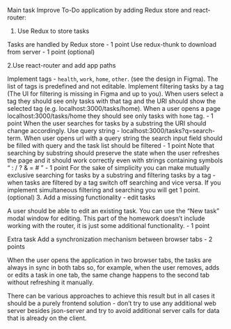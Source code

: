 Main task
Improve To-Do application by adding Redux store and react-router: 

1. Use Redux to store tasks

Tasks are handled by Redux store - 1 point
Use redux-thunk to download from server - 1 point (optional)

2.Use react-router and add app paths

Implement tags - `health`, `work`, `home`, `other`. (see the design in Figma). The list of tags is predefined and not editable. Implement filtering tasks by a tag (The UI for filtering is missing in Figma and up to you). When users select a tag they should see only tasks with that tag and the URI should show the selected tag (e.g. localhost:3000/tasks/home). When a user opens a page localhost:3000/tasks/home they should see only tasks with `home` tag. - 1 point
When the user searches for tasks by a substring the URI should change accordingly. Use query string - localhost:3000/tasks?q=search-term. When user opens url with a query string the search input field should be filled with query and the task list should be filtered - 1 point 
Note that searching by substring should preserve the state when the user refreshes the page and it should work correctly even with strings containing symbols “ : / ? & = # ” - 1 point
For the sake of simplicity you can make mutually exclusive searching for tasks by a substring and filtering tasks by a tag - when tasks are filtered by a tag switch off searching and vice versa. If you implement simultaneous filtering and searching you will get 1 point. (optional)
3. Add a missing functionality - edit tasks

A user should be able to edit an existing task. You can use the “New task” modal window for editing. This part of the homework doesn’t include working with the router, it is just some additional functionality. - 1 point

Extra task
Add a synchronization mechanism between browser tabs - 2 points

 

When the user opens the application in two browser tabs, the tasks are always in sync in both tabs so, for example, when the user removes, adds or edits a task in one tab, the same change happens to the second tab without refreshing it manually.

There can be various approaches to achieve this result but in all cases it should be a purely frontend solution - don’t try to use any additional web server besides json-server and try to avoid additional server calls for data that is already on the client.